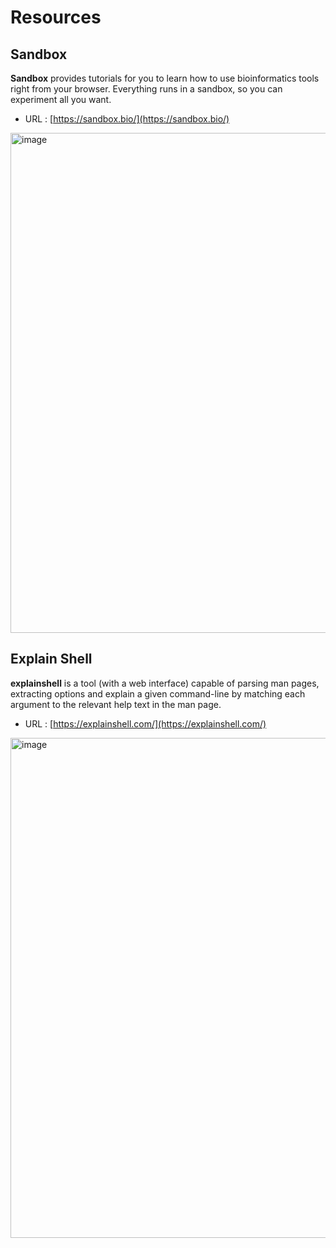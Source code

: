 # Resources

## Sandbox 

**Sandbox** provides tutorials for you to learn how to use bioinformatics tools right from your browser. Everything runs in a sandbox, so you can experiment all you want.

- URL : [https://sandbox.bio/](https://sandbox.bio/)

<img width="800" alt="image" src="https://user-images.githubusercontent.com/40289485/212846152-aef12972-d6ee-4a08-a63b-f06a1b9a2f77.png">

## Explain Shell

**explainshell** is a tool (with a web interface) capable of parsing man pages, extracting options and explain a given command-line by matching each argument to the relevant help text in the man page.

- URL : [https://explainshell.com/](https://explainshell.com/)

<img width="800" alt="image" src="https://user-images.githubusercontent.com/40289485/212846599-99b599e7-e3dc-4cae-8e8b-0a481ed94263.png">
